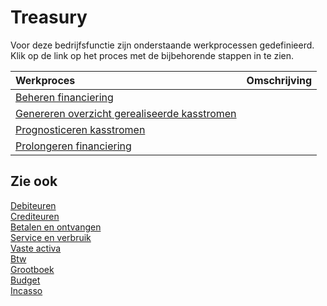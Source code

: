 # Treasury

Voor deze bedrijfsfunctie zijn onderstaande werkprocessen gedefinieerd. Klik op de link op het proces met de bijbehorende stappen in te zien.

Werkproces | Omschrijving
:--- | :---
[Beheren financiering](beheren-financiering/) | 
[Genereren overzicht gerealiseerde kasstromen](generen-overzicht-gerealiseerde-kasstromen/) | 
[Prognosticeren kasstromen](prognosticeren-kasstromen/) | 
[Prolongeren financiering](prolongeren-financiering/) | 

## Zie ook

[Debiteuren](debiteuren/)  
[Crediteuren](crediteuren/)  
[Betalen en ontvangen](betalen-en-ontvangen/)  
[Service en verbruik](service-en-verbruik/)  
[Vaste activa](vaste-activa/)  
[Btw](btw/)  
[Grootboek](grootboek/)  
[Budget](budget/)  
[Incasso](incasso/)
